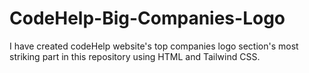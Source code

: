 # CodeHelp-Big-Companies-Logo
I have created codeHelp website's top companies logo section's most striking part in this repository using HTML and Tailwind CSS.
